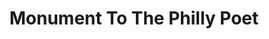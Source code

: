 ---
pid: LS218
title: Monument To The Philly Poet
location_transcription: On top of City Hall
zipcode: '19146'
outside_phl: 
neighborhood: Graduate Hospital,Naval Square,Southwest Center City
age: '35'
age_range: 30-39
instagram: 
image_file_name: LS_218.jpg
proposal_transcription: Sculpture of a speaker, which also functions as a working
  speaker, to play poems by a rotating cohort of diverse, intersectional, and intergenerational
  Philly poets-starting with Ursula Rucher, Yolanda Wisher, Tom Devaney, and Sonia
  Sanchez. [Momentum. Monument. Monument. Momentum]
topic: Art,Culture,History,Philadelphia
topic_summary: 0, 0, 0, 0
type: Audio,Interactive,Sculpture Statue
keywords_other: 
credit: 
image_labels: 
twitter: 
facebook: 
permalink: "/monuments/ls218/"
layout: item-page
---